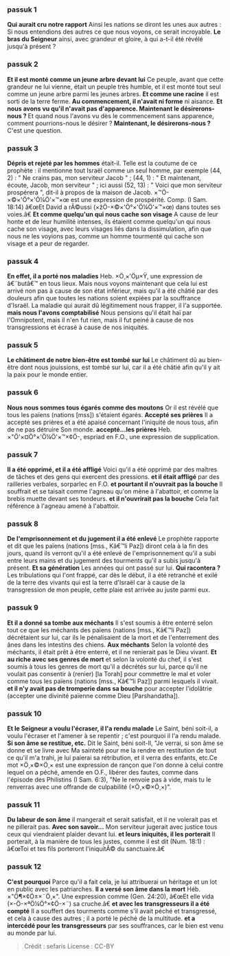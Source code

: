 
### passuk 1
<b>Qui aurait cru notre rapport</b> Ainsi les nations se diront les unes aux autres : Si nous entendions des autres ce que nous voyons, ce serait incroyable.
<b>Le bras du Seigneur</b> ainsi, avec grandeur et gloire, à qui a-t-il été révélé jusqu'à présent ?

### passuk 2
<b>Et il est monté comme un jeune arbre devant lui</b> Ce peuple, avant que cette grandeur ne lui vienne, était un peuple très humble, et il est monté tout seul comme un jeune arbre parmi les jeunes arbres.
<b>Et comme une racine</b> il est sorti de la terre ferme.
<b>Au commencement, il n'avait ni forme</b> ni aisance.
<b>Et nous avons vu qu'il n'avait pas d'apparence. Maintenant le désirerons-nous ? </b> Et quand nous l'avons vu dès le commencement sans apparence, comment pourrions-nous le désirer ? <b>Maintenant, le désirerons-nous ?</b> C'est une question.

### passuk 3
<b>Dépris et rejeté par les hommes</b> était-il. Telle est la coutume de ce prophète : il mentionne tout Israël comme un seul homme, par exemple (44, 2) : " Ne crains pas, mon serviteur Jacob " ; (44, 1) : " Et maintenant, écoute, Jacob, mon serviteur " ; ici aussi (52, 13) : " Voici que mon serviteur prospérera ", dit-il à propos de la maison de Jacob. ×™Ö-×©×'Ö°×'Ö¼Ö'×™×œ est une expression de prospérité. Comp. (I Sam. 18:14) â€œEt David a rÃ©ussi (×žÖ-×©×'Ö°×'Ö¼Ö'×™×œ) dans toutes ses voies.â€
<b>Et comme quelqu'un qui nous cache son visage</b> A cause de leur honte et de leur humilité intenses, ils étaient comme quelqu'un qui nous cache son visage, avec leurs visages liés dans la dissimulation, afin que nous ne les voyions pas, comme un homme tourmenté qui cache son visage et a peur de regarder.

### passuk 4
<b>En effet, il a porté nos maladies</b> Heb. ×Ö¸×'Öµ×Ÿ, une expression de â€˜butâ€™ en tous lieux. Mais nous voyons maintenant que cela lui est arrivé non pas à cause de son état inférieur, mais qu'il a été châtié par des douleurs afin que toutes les nations soient expiées par la souffrance d'Israël. La maladie qui aurait dû légitimement nous frapper, il l'a supportée.
<b>mais nous l'avons comptabilisé</b> Nous pensions qu'il était haï par l'Omnipotent, mais il n'en fut rien, mais il fut peiné à cause de nos transgressions et écrasé à cause de nos iniquités.

### passuk 5
<b>Le châtiment de notre bien-être est tombé sur lui</b> Le châtiment dû au bien-être dont nous jouissions, est tombé sur lui, car il a été châtié afin qu'il y ait la paix pour le monde entier.

### passuk 6
<b>Nous nous sommes tous égarés comme des moutons</b> Or il est révélé que tous les païens (nations [mss]) s'étaient égarés.
<b>Accepté ses prières</b> Il a accepté ses prières et a été apaisé concernant l'iniquité de nous tous, afin de ne pas détruire Son monde. <b>accepté...les prières</b> Heb. ×"Ö'×¤Ö°×'Ö¼Ö'×™×¢Ö-, espriad en F.O., une expression de supplication.

### passuk 7
<b>Il a été opprimé, et il a été affligé</b> Voici qu'il a été opprimé par des maîtres de tâches et des gens qui exercent des pressions.
<b>et il était affligé</b> par des railleries verbales, sorparlec en F.O.
<b>et pourtant il n'ouvrait pas la bouche</b> Il souffrait et se taisait comme l'agneau qu'on mène à l'abattoir, et comme la brebis muette devant ses tondeurs.
<b>et il n'ouvrirait pas la bouche</b> Cela fait référence à l'agneau amené à l'abattoir.

### passuk 8
<b>De l'emprisonnement et du jugement il a été enlevé</b> Le prophète rapporte et dit que les païens (nations [mss., Kâ€™li Paz]) diront cela à la fin des jours, quand ils verront qu'il a été enlevé de l'emprisonnement qu'il a subi entre leurs mains et du jugement des tourments qu'il a subis jusqu'à présent.
<b>Et sa génération</b> Les années qui ont passé sur lui.
<b>Qui racontera ?</b> Les tribulations qui l'ont frappé, car dès le début, il a été retranché et exilé de la terre des vivants qui est la terre d'Israël car à cause de la transgression de mon peuple, cette plaie est arrivée au juste parmi eux.

### passuk 9
<b>Et il a donné sa tombe aux méchants</b> Il s'est soumis à être enterré selon tout ce que les méchants des païens (nations [mss., Kâ€™li Paz]) décrétaient sur lui, car ils le pénalisaient de la mort et de l'enterrement des ânes dans les intestins des chiens.
<b>Aux méchants</b> Selon la volonté des méchants, il était prêt à être enterré, et il ne renierait pas le Dieu vivant.
<b>Et au riche avec ses genres de mort</b> et selon la volonté du chef, il s'est soumis à tous les genres de mort qu'il a décrétés sur lui, parce qu'il ne voulait pas consentir à (renier) [la Torah] pour commettre le mal et voler comme tous les païens (nations [mss., Kâ€™li Paz]) parmi lesquels il vivait.
<b>et il n'y avait pas de tromperie dans sa bouche</b> pour accepter l'idolâtrie (accepter une divinité païenne comme Dieu [Parshandatha]).

### passuk 10
<b>Et le Seigneur a voulu l'écraser, il l'a rendu malade</b> Le Saint, béni soit-il, a voulu l'écraser et l'amener à se repentir ; c'est pourquoi il l'a rendu malade.
<b>Si son âme se restitue, etc.</b> Dit le Saint, béni soit-Il, "Je verrai, si son âme se donne et se livre avec Ma sainteté pour me la rendre en restitution de tout ce qu'il m'a trahi, je lui paierai sa rétribution, et il verra des enfants, etc.Ce mot ×Ö¸×©×Ö¸× est une expression de rançon que l'on donne à celui contre lequel on a péché, amende en O.F., libérer des fautes, comme dans l'épisode des Philistins (I Sam. 6:3), "Ne le renvoie pas à vide, mais tu le renverras avec une offrande de culpabilité (×Ö¸×©×Ö¸×)".

### passuk 11
<b>Du labeur de son âme</b> il mangerait et serait satisfait, et il ne volerait pas et ne pillerait pas.
<b>Avec son savoir...</b> Mon serviteur jugerait avec justice tous ceux qui viendraient plaider devant lui.
<b>et leurs iniquités, il les porterait</b> Il porterait, à la manière de tous les justes, comme il est dit (Num. 18:1) : â€œToi et tes fils porteront l'iniquitÃ© du sanctuaire.â€

### passuk 12
<b>C'est pourquoi</b> Parce qu'il a fait cela, je lui attribuerai un héritage et un lot en public avec les patriarches.
<b>Il a versé son âme dans la mort</b> Héb. ×"Ö¶×¢Ö±×¨Ö¸×". Une expression comme (Gen. 24:20), â€œEt elle vida (×-Ö-×ªÖ¼Ö°×¢Ö-×¨) sa cruche.â€
<b>et avec les transgresseurs il a été compté</b> Il a souffert des tourments comme s'il avait péché et transgressé, et cela à cause des autres ; il a porté le péché de la multitude.
<b>et a intercédé pour les transgresseurs</b> par ses souffrances, car le bien est venu au monde par lui.

>Crédit : sefaris
>License : CC-BY